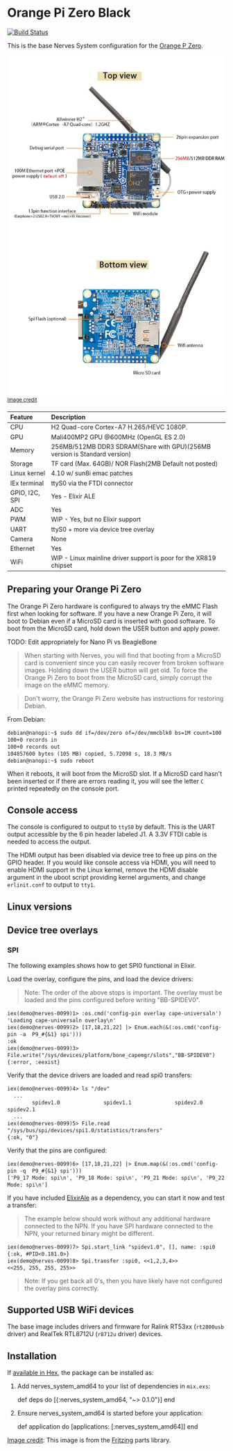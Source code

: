 # Orange Pi Zero Black

[![Build Status](https://travis-ci.org/elcritch/nerves_system_amd64.png?branch=master)](https://travis-ci.org/elcritch/nerves_system_amd64)

This is the base Nerves System configuration for the [Orange P Zero](http://www.orangepi.org/orangepizero/).

![Orange Pi Zero Black image](assets/images/orangepizero_info.jpg)
<br><sup>[Image credit](#orangepi)</sup>

| Feature        | Description                                                               |
|:---------------|:--------------------------------------------------------------------------|
| CPU            | H2 Quad-core Cortex-A7 H.265/HEVC 1080P.                                  |
| GPU            | Mali400MP2 GPU @600MHz (OpenGL ES 2.0)                                    |
| Memory         | 256MB/512MB DDR3 SDRAM(Share with GPU)(256MB version is Standard version) |
| Storage        | TF card (Max. 64GB)/ NOR Flash(2MB Default not posted)                    |
| Linux kernel   | 4.10 w/ sun8i emac patches                                                |
| IEx terminal   | ttyS0 via the FTDI connector                                              |
| GPIO, I2C, SPI | Yes - Elixir ALE                                                          |
| ADC            | Yes                                                                       |
| PWM            | WIP - Yes, but no Elixir support                                          |
| UART           | ttyS0 + more via device tree overlay                                      |
| Camera         | None                                                                      |
| Ethernet       | Yes                                                                       |
| WiFi           | WIP - Linux mainline driver support is poor for the XR819 chipset         |



## Preparing your Orange Pi Zero

The Orange Pi Zero hardware is configured to always try the
eMMC Flash first when looking for software. If you have a new Orange Pi Zero,
it will boot to Debian even if a MicroSD card is inserted with good
software. To boot from the MicroSD card, hold down the USER button and
apply power.

TODO: Edit appropriately for Nano Pi vs BeagleBone

> When starting with Nerves, you will find that booting
from a MicroSD card is convenient since you can easily recover
from broken software images. Holding down the USER button will get
old. To force the Orange Pi Zero to boot
from the MicroSD card, simply corrupt the image on the eMMC memory.

> Don't worry, the Orange Pi Zero website has instructions for restoring
Debian.

From Debian:
```
debian@nanopi:~$ sudo dd if=/dev/zero of=/dev/mmcblk0 bs=1M count=100
100+0 records in
100+0 records out
104857600 bytes (105 MB) copied, 5.72098 s, 18.3 MB/s
debian@nanopi:~$ sudo reboot
```

When it reboots, it will boot from the MicroSD slot. If a MicroSD card hasn't
been inserted or if there are errors reading it, you will see the letter `C` printed
repeatedly on the console port.

## Console access

The console is configured to output to `ttyS0` by default. This is the
UART output accessible by the 6 pin header labeled J1. A 3.3V FTDI
cable is needed to access the output.

The HDMI output has been disabled via device tree to free up pins on the
GPIO header. If you would like console access via HDMI, you will need
to enable HDMI support in the Linux kernel, remove the HDMI disable
argument in the uboot script providing kernel arguments, and change
`erlinit.conf` to output to `tty1`.

## Linux versions


## Device tree overlays


### SPI

The following examples shows how to get SPI0 functional in Elixir.

Load the overlay, configure the pins, and load the device drivers:

> Note: The order of the above stops is important. The overlay must be loaded and the pins configured before writing "BB-SPIDEV0".

```console
iex(demo@nerves-0099)1> :os.cmd('config-pin overlay cape-universaln')
'Loading cape-universaln overlay\n'
iex(demo@nerves-0099)2> [17,18,21,22] |> Enum.each(&(:os.cmd('config-pin -a  P9_#{&1} spi')))
:ok
iex(demo@nerves-0099)3> File.write("/sys/devices/platform/bone_capemgr/slots","BB-SPIDEV0")
{:error, :eexist}
```

Verify that the device drivers are loaded and read spi0 transfers:

```console
iex(demo@nerves-0099)4> ls "/dev"
  ...
        spidev1.0              spidev1.1              spidev2.0              spidev2.1
  ...
iex(demo@nerves-0099)5> File.read "/sys/bus/spi/devices/spi1.0/statistics/transfers"
{:ok, "0"}
```

Verify that the pins are configured:

```console
iex(demo@nerves-0099)6> [17,18,21,22] |> Enum.map(&(:os.cmd('config-pin -q  P9_#{&1} spi')))
['P9_17 Mode: spi\n', 'P9_18 Mode: spi\n', 'P9_21 Mode: spi\n', 'P9_22 Mode: spi\n']
```

If you have included [ElixirAle](https://github.com/fhunleth/elixir_ale) as a dependency, you can start it now and test a transfer:

> The example below should work without any additional hardware connected to the NPN. If you have SPI hardware connected to the NPN, your returned binary might be different.

```console
iex(demo@nerves-0099)7> Spi.start_link "spidev1.0", [], name: :spi0
{:ok, #PID<0.181.0>}
iex(demo@nerves-0099)8> Spi.transfer :spi0, <<1,2,3,4>>
<<255, 255, 255, 255>>
```

> Note: If you get back all 0's, then you have likely have not configured the overlay pins correctly.

## Supported USB WiFi devices

The base image includes drivers and firmware for Ralink RT53xx
(`rt2800usb` driver) and RealTek RTL8712U (`r8712u` driver) devices.


## Installation

If [available in Hex](https://hex.pm/docs/publish), the package can be installed as:

  1. Add nerves_system_amd64 to your list of dependencies in `mix.exs`:

        def deps do
          [{:nerves_system_amd64, "~> 0.1.0"}]
        end

  2. Ensure nerves_system_amd64 is started before your application:

        def application do
          [applications: [:nerves_system_amd64]]
        end


[Image credit](#fritzing): This image is from the [Fritzing](http://fritzing.org/home/) parts library.
